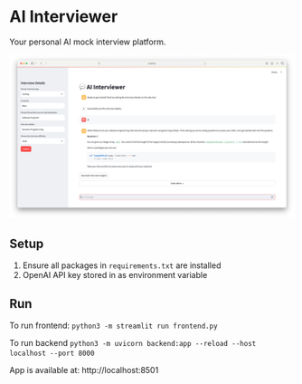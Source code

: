 # AI Interviewer

Your personal AI mock interview platform.

![alt text](AIInterviewerScreenshot.png "AI Interviewer")

## Setup

1. Ensure all packages in `requirements.txt` are installed
2. OpenAI API key stored in as environment variable

## Run 

To run frontend: 
```python3 -m streamlit run frontend.py```

To run backend
```python3 -m uvicorn backend:app --reload --host localhost --port 8000```

App is available at: http://localhost:8501
